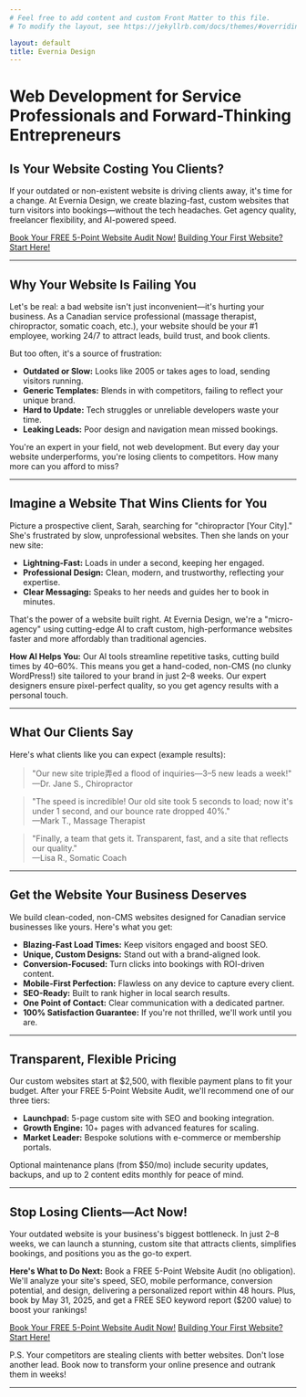```yaml
---
# Feel free to add content and custom Front Matter to this file.
# To modify the layout, see https://jekyllrb.com/docs/themes/#overriding-theme-defaults

layout: default
title: Evernia Design
---
```


# Web Development for Service Professionals and Forward-Thinking Entrepreneurs

## Is Your Website Costing You Clients?
If your outdated or non-existent website is driving clients away, it's time for a change. At Evernia Design, we create blazing-fast, custom websites that turn visitors into bookings—without the tech headaches. Get agency quality, freelancer flexibility, and AI-powered speed.

<a href="{{ site.baseurl }}/book-audit/" class="cta-button">Book Your FREE 5-Point Website Audit Now!</a>
<a href="{{ site.baseurl }}/new-website-inquiry/" class="cta-button">Building Your First Website? Start Here!</a>

---

## Why Your Website Is Failing You

Let's be real: a bad website isn't just inconvenient—it's hurting your business. As a Canadian service professional (massage therapist, chiropractor, somatic coach, etc.), your website should be your #1 employee, working 24/7 to attract leads, build trust, and book clients.

But too often, it's a source of frustration:

- **Outdated or Slow:** Looks like 2005 or takes ages to load, sending visitors running.
- **Generic Templates:** Blends in with competitors, failing to reflect your unique brand.
- **Hard to Update:** Tech struggles or unreliable developers waste your time.
- **Leaking Leads:** Poor design and navigation mean missed bookings.

You're an expert in your field, not web development. But every day your website underperforms, you're losing clients to competitors. How many more can you afford to miss?

---

## Imagine a Website That Wins Clients for You

Picture a prospective client, Sarah, searching for "chiropractor [Your City]." She's frustrated by slow, unprofessional websites. Then she lands on your new site:

- **Lightning-Fast:** Loads in under a second, keeping her engaged.
- **Professional Design:** Clean, modern, and trustworthy, reflecting your expertise.
- **Clear Messaging:** Speaks to her needs and guides her to book in minutes.

That's the power of a website built right. At Evernia Design, we're a "micro-agency" using cutting-edge AI to craft custom, high-performance websites faster and more affordably than traditional agencies.

**How AI Helps You:** Our AI tools streamline repetitive tasks, cutting build times by 40–60%. This means you get a hand-coded, non-CMS (no clunky WordPress!) site tailored to your brand in just 2–8 weeks. Our expert designers ensure pixel-perfect quality, so you get agency results with a personal touch.

---

## What Our Clients Say

Here's what clients like you can expect (example results):

> "Our new site triple弄ed a flood of inquiries—3–5 new leads a week!"  
> —Dr. Jane S., Chiropractor

> "The speed is incredible! Our old site took 5 seconds to load; now it's under 1 second, and our bounce rate dropped 40%."  
> —Mark T., Massage Therapist

> "Finally, a team that gets it. Transparent, fast, and a site that reflects our quality."  
> —Lisa R., Somatic Coach

---

## Get the Website Your Business Deserves

We build clean-coded, non-CMS websites designed for Canadian service businesses like yours. Here's what you get:

- **Blazing-Fast Load Times:** Keep visitors engaged and boost SEO.
- **Unique, Custom Designs:** Stand out with a brand-aligned look.
- **Conversion-Focused:** Turn clicks into bookings with ROI-driven content.
- **Mobile-First Perfection:** Flawless on any device to capture every client.
- **SEO-Ready:** Built to rank higher in local search results.
- **One Point of Contact:** Clear communication with a dedicated partner.
- **100% Satisfaction Guarantee:** If you're not thrilled, we'll work until you are.

---

## Transparent, Flexible Pricing
Our custom websites start at $2,500, with flexible payment plans to fit your budget. After your FREE 5-Point Website Audit, we'll recommend one of our three tiers:

- **Launchpad:** 5-page custom site with SEO and booking integration.
- **Growth Engine:** 10+ pages with advanced features for scaling.
- **Market Leader:** Bespoke solutions with e-commerce or membership portals.

Optional maintenance plans (from $50/mo) include security updates, backups, and up to 2 content edits monthly for peace of mind.

---

## Stop Losing Clients—Act Now!

Your outdated website is your business's biggest bottleneck. In just 2–8 weeks, we can launch a stunning, custom site that attracts clients, simplifies bookings, and positions you as the go-to expert.

**Here's What to Do Next:**
Book a FREE 5-Point Website Audit (no obligation). We'll analyze your site's speed, SEO, mobile performance, conversion potential, and design, delivering a personalized report within 48 hours. Plus, book by May 31, 2025, and get a FREE SEO keyword report ($200 value) to boost your rankings!

<a href="{{ site.baseurl }}/book-audit/" class="cta-button">Book Your FREE 5-Point Website Audit Now!</a>
<a href="{{ site.baseurl }}/new-website-inquiry/" class="cta-button">Building Your First Website? Start Here!</a>

P.S. Your competitors are stealing clients with better websites. Don't lose another lead. Book now to transform your online presence and outrank them in weeks!

***
